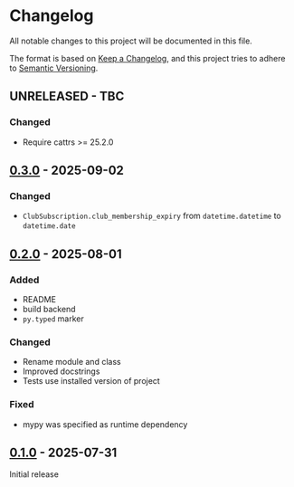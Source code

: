 # Changelog

All notable changes to this project will be documented in this file.

The format is based on [Keep a Changelog](https://keepachangelog.com/en/1.1.0/),
and this project tries to adhere to [Semantic Versioning](https://semver.org/spec/v2.0.0.html).


## UNRELEASED - TBC

### Changed

- Require cattrs >= 25.2.0


## [0.3.0] - 2025-09-02

### Changed

- `ClubSubscription.club_membership_expiry` from `datetime.datetime` to `datetime.date`


## [0.2.0] - 2025-08-01

### Added

- README
- build backend
- `py.typed` marker

### Changed

- Rename module and class
- Improved docstrings
- Tests use installed version of project

### Fixed

- mypy was specified as runtime dependency


## [0.1.0] - 2025-07-31

Initial release


[0.3.0]: https://github.com/elliot-100/british-cycling-utils/compare/v0.2.0...v0.3.0
[0.2.0]: https://github.com/elliot-100/british-cycling-utils/compare/v0.1.0...v0.2.0
[0.1.0]: https://github.com/elliot-100/british-cycling-utils/releases/tag/v0.1.0